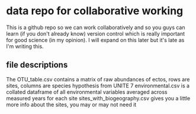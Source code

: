 # data repo for collaborative working

This is a github repo so we can work collaboratively and so you guys can learn (if you don't already know) version control which is really important for good science (in my opinion). I will expand on this later but it's late as I'm writing this.

## file descriptions

The OTU_table.csv contains a matrix of raw abundances of ectos, rows are sites, columns are species hypothesis from UNITE 7
environmental.csv is a collated dataframe of all environmental variables averaged across measured years for each site
sites_with_biogeography.csv gives you a little more info about the sites, you may or may not need it
